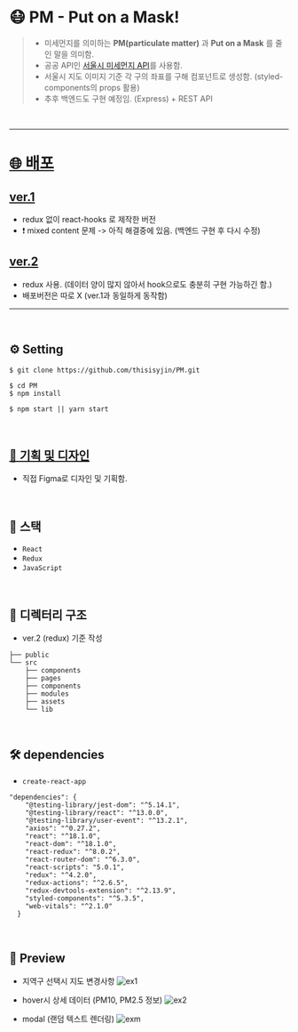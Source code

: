 # 😷 PM - Put on a Mask!

> - 미세먼지를 의미하는 **PM(particulate matter)** 과 **Put on a Mask** 를 줄인 말을 의미함.
> - 공공 API인 [서울시 미세먼지 API](https://data.seoul.go.kr/dataList/OA-2219/S/1/datasetView.do)를 사용함.
> - 서울시 지도 이미지 기준 각 구의 좌표를 구해 컴포넌트로 생성함. (styled-components의 props 활용)
> - 추후 백엔드도 구현 예정임. (Express) + REST API

<br />

***

# [🌐 배포](https://thisisyjin.github.io/PM/)

## [ver.1](https://thisisyjin.github.io/PM/)
- redux 없이 react-hooks 로 제작한 버전 
- ❗️ mixed content 문제 -> 아직 해결중에 있음. (백엔드 구현 후 다시 수정)

## [ver.2](https://github.com/thisisyjin/PM/tree/redux)
- redux 사용. (데이터 양이 많지 않아서 hook으로도 충분히 구현 가능하긴 함.)
- 배포버전은 따로 X (ver.1과 동일하게 동작함)

***

<br />

## ⚙️ Setting
```
$ git clone https://github.com/thisisyjin/PM.git

$ cd PM
$ npm install

$ npm start || yarn start

```

<br />

## [📝 기획 및 디자인](https://www.figma.com/file/khZCEevpYG7v8kk8BhJL3P/%EB%AF%B8%EC%84%B8%EB%A8%BC%EC%A7%80?node-id=0%3A1)
- 직접 Figma로 디자인 및 기획함.

<br />

## 🚀 스택
- `React`
- `Redux`
- `JavaScript`

<br />

## 📂 디렉터리 구조

- ver.2 (redux) 기준 작성
```
├── public
└── src
    ├── components
    ├── pages
    ├── components
    ├── modules
    ├── assets
    └── lib
```

<br />


## 🛠 dependencies
- `create-react-app`
```
"dependencies": {
    "@testing-library/jest-dom": "^5.14.1",
    "@testing-library/react": "^13.0.0",
    "@testing-library/user-event": "^13.2.1",
    "axios": "^0.27.2",
    "react": "^18.1.0",
    "react-dom": "^18.1.0",
    "react-redux": "^8.0.2",
    "react-router-dom": "^6.3.0",
    "react-scripts": "5.0.1",
    "redux": "^4.2.0",
    "redux-actions": "^2.6.5",
    "redux-devtools-extension": "^2.13.9",
    "styled-components": "^5.3.5",
    "web-vitals": "^2.1.0"
  }
```

<br />

## 🦋 Preview

- 지역구 선택시 지도 변경사항
![ex1](https://user-images.githubusercontent.com/89119982/170923610-191ae0c7-f9ba-4f02-8a00-bb36cb9f55cc.gif)


- hover시 상세 데이터 (PM10, PM2.5 정보)
![ex2](https://user-images.githubusercontent.com/89119982/170923681-4c98a698-ce8a-403e-8a5e-2b8b1e94dace.gif)


- modal (랜덤 텍스트 렌더링)
![exm](https://user-images.githubusercontent.com/89119982/170923252-b21587da-e45e-4845-976e-784f1eb3e288.gif)

